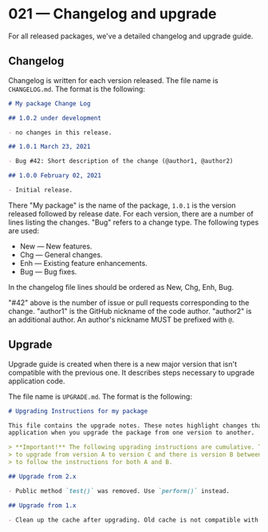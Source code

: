# 021 — Changelog and upgrade

For all released packages, we've a detailed changelog and upgrade guide.

## Changelog

Changelog is written for each version released. The file name is `CHANGELOG.md`. The format is the following:

```markdown
# My package Change Log

## 1.0.2 under development

- no changes in this release.

## 1.0.1 March 23, 2021

- Bug #42: Short description of the change (@author1, @author2)

## 1.0.0 February 02, 2021

- Initial release.
```

There "My package" is the name of the package, `1.0.1` is the version released followed by release date.
For each version, there are a number of lines listing the changes.
"Bug" refers to a change type.
The following types are used:

- New — New features.
- Chg — General changes.
- Enh — Existing feature enhancements.
- Bug — Bug fixes.

In the changelog file lines should be ordered as New, Chg, Enh, Bug.

"#42" above is the number of issue or pull requests corresponding to the change. "author1" is the GitHub nickname of the
code author. "author2" is an additional author. An author's nickname MUST be prefixed with `@`.

## Upgrade

Upgrade guide is created when there is a new major version that isn't compatible with the previous one.
It describes steps necessary to upgrade application code.

The file name is `UPGRADE.md`. The format is the following:

```markdown
# Upgrading Instructions for my package

This file contains the upgrade notes. These notes highlight changes that could break your
application when you upgrade the package from one version to another.

> **Important!** The following upgrading instructions are cumulative. That is, if you want
> to upgrade from version A to version C and there is version B between A and C, you need
> to follow the instructions for both A and B.

## Upgrade from 2.x

- Public method `test()` was removed. Use `perform()` instead.

## Upgrade from 1.x

- Clean up the cache after upgrading. Old cache is not compatible with new code.
```
